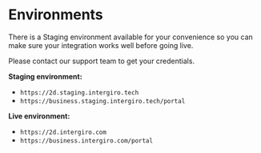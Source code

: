 # Environments

There is a Staging environment available for your convenience so you can make sure your integration works well before going live.

Please contact our support team to get your credentials.

**Staging environment:**
 - `https://2d.staging.intergiro.tech`
 - `https://business.staging.intergiro.tech/portal`

**Live environment:**
 - `https://2d.intergiro.com`
 - `https://business.intergiro.com/portal`